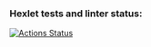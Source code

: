 ### Hexlet tests and linter status:
[![Actions Status](https://github.com/RaakzBlanvod/frontend-project-44/actions/workflows/hexlet-check.yml/badge.svg)](https://github.com/RaakzBlanvod/frontend-project-44/actions)